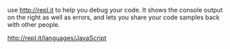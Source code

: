 use http://repl.it to help you debug your code.  It shows the console output on the right as well as errors, and lets you share your code samples back with other people.

http://repl.it/languages/JavaScript